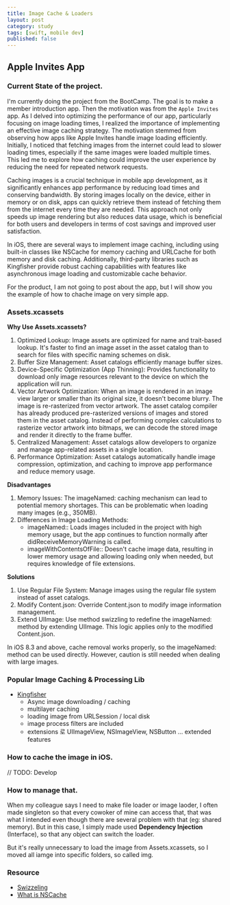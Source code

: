 ```yaml
---
title: Image Cache & Loaders
layout: post
category: study
tags: [swift, mobile dev]
published: false
---
```


## Apple Invites App

### Current State of the project.

I'm currently doing the project from the BootCamp. The goal is to make a member introduction app. Then the motivation was from the `Apple Invites` app. As I delved into optimizing the performance of our app, particularly focusing on image loading times, I realized the importance of implementing an effective image caching strategy. The motivation stemmed from observing how apps like Apple Invites handle image loading efficiently. Initially, I noticed that fetching images from the internet could lead to slower loading times, especially if the same images were loaded multiple times. This led me to explore how caching could improve the user experience by reducing the need for repeated network requests.

Caching images is a crucial technique in mobile app development, as it significantly enhances app performance by reducing load times and conserving bandwidth. By storing images locally on the device, either in memory or on disk, apps can quickly retrieve them instead of fetching them from the internet every time they are needed. This approach not only speeds up image rendering but also reduces data usage, which is beneficial for both users and developers in terms of cost savings and improved user satisfaction.

In iOS, there are several ways to implement image caching, including using built-in classes like NSCache for memory caching and URLCache for both memory and disk caching. Additionally, third-party libraries such as Kingfisher provide robust caching capabilities with features like asynchronous image loading and customizable cache behavior.

For the product, I am not going to post about the app, but I will show you the example of how to chache image on very simple app.

### Assets.xcassets
**Why Use Assets.xcassets?**
1. Optimized Lookup: Image assets are optimized for name and trait-based lookup. It's faster to find an image asset in the asset catalog than to search for files with specific naming schemes on disk.
2. Buffer Size Management: Asset catalogs efficiently manage buffer sizes.
3. Device-Specific Optimization (App Thinning): Provides functionality to download only image resources relevant to the device on which the application will run.
4. Vector Artwork Optimization: When an image is rendered in an image view larger or smaller than its original size, it doesn't become blurry. The image is re-rasterized from vector artwork. The asset catalog compiler has already produced pre-rasterized versions of images and stored them in the asset catalog. Instead of performing complex calculations to rasterize vector artwork into bitmaps, we can decode the stored image and render it directly to the frame buffer.
5. Centralized Management: Asset catalogs allow developers to organize and manage app-related assets in a single location.
6. Performance Optimization: Asset catalogs automatically handle image compression, optimization, and caching to improve app performance and reduce memory usage.

**Disadvantages**
1. Memory Issues: The imageNamed: caching mechanism can lead to potential memory shortages. This can be problematic when loading many images (e.g., 350MB).
2. Differences in Image Loading Methods:
    - imageNamed:: Loads images included in the project with high memory usage, but the app continues to function normally after didReceiveMemoryWarning is called.
    - imageWithContentsOfFile:: Doesn't cache image data, resulting in lower memory usage and allowing loading only when needed, but requires knowledge of file extensions.

**Solutions**
1. Use Regular File System: Manage images using the regular file system instead of asset catalogs.
2. Modify Content.json: Override Content.json to modify image information management.
3. Extend UIImage: Use method swizzling to redefine the imageNamed: method by extending UIImage. This logic applies only to the modified Content.json.

In iOS 8.3 and above, cache removal works properly, so the imageNamed: method can be used directly. However, caution is still needed when dealing with large images.

### Popular Image Caching & Processing Lib
- [Kingfisher](https://github.com/onevcat/Kingfisher/tree/master)
    - Async image downloading / caching
    - multilayer caching
    - loading image from URLSession / local disk
    - image process filters are included
    - extensions 로 UIImageView, NSImageView, NSButton …  extended features

### How to cache the image in iOS.
// TODO: Develop

### How to manage that.

When my colleague says I need to make file loader or image laoder, I often made singleton so that every cowoker of mine can access that, that was what I intended even though there are several problem with that (eg: shared memory). But in this case, I simply made used **Dependency Injection** (Interface), so that any object can switch the loader. 

But it's really unnecessary to load the image from Assets.xcassets, so I moved all iamge into specific folders, so called img.

### Resource
* [Swizzeling](https://stackoverflow.com/questions/22856283/use-xcassets-without-imagenamed-to-prevent-memory-problems/23438145#23438145)
* [What is NSCache](https://baechukim.tistory.com/90)
